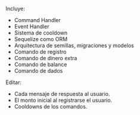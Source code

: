 Incluye:

- Command Handler
- Event Handler
- Sistema de cooldown
- Sequelize como ORM
- Arquitectura de semillas, migraciones y modelos
- Comando de registro
- Comando de dinero extra
- Comando de balance
- Comando de dados

Editar:
- Cada mensaje de respuesta al usuario.
- El monto inicial al registrarse el usuario.
- Cooldowns de los comandos.